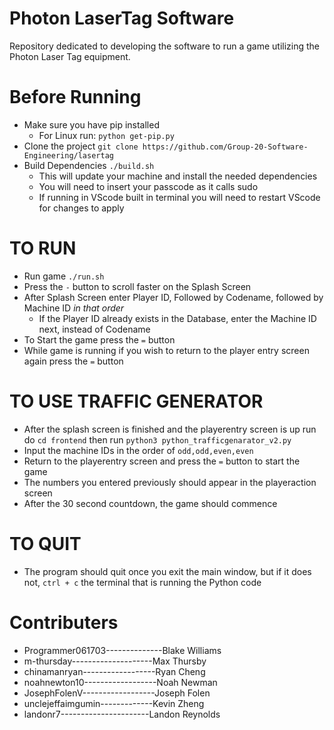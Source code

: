 # Photon LaserTag Software
Repository dedicated to developing the software to run a game utilizing the Photon Laser Tag equipment.

# Before Running
- Make sure you have pip installed
  - For Linux run: `python get-pip.py`
- Clone the project `git clone https://github.com/Group-20-Software-Engineering/lasertag`
- Build Dependencies `./build.sh`
  - This will update your machine and install the needed dependencies
  - You will need to insert your passcode as it calls sudo
  - If running in VScode built in terminal you will need to restart VScode for changes to apply

# TO RUN
- Run game `./run.sh`
- Press the `-` button to scroll faster on the Splash Screen
- After Splash Screen enter Player ID, Followed by Codename, followed by Machine ID *in that order*
  - If the Player ID already exists in the Database, enter the Machine ID next, instead of Codename
- To Start the game press the `=` button
- While game is running if you wish to return to the player entry screen again press the `=` button

# TO USE TRAFFIC GENERATOR
- After the splash screen is finished and the playerentry screen is up run do `cd frontend` then run `python3 python_trafficgenarator_v2.py` 
- Input the machine IDs in the order of `odd,odd,even,even`
- Return to the playerentry screen and press the `=` button to start the game
- The numbers you entered previously should appear in the playeraction screen
- After the 30 second countdown, the game should commence 


# TO QUIT
- The program should quit once you exit the main window, but if it does not, `ctrl + c` the terminal that is running the Python code



# Contributers 
- Programmer061703--------------Blake Williams            
- m-thursday--------------------Max Thursby
- chinamanryan------------------Ryan Cheng
- noahnewton10------------------Noah Newman
- JosephFolenV------------------Joseph Folen
- unclejeffaimgumin-------------Kevin Zheng
- landonr7----------------------Landon Reynolds
